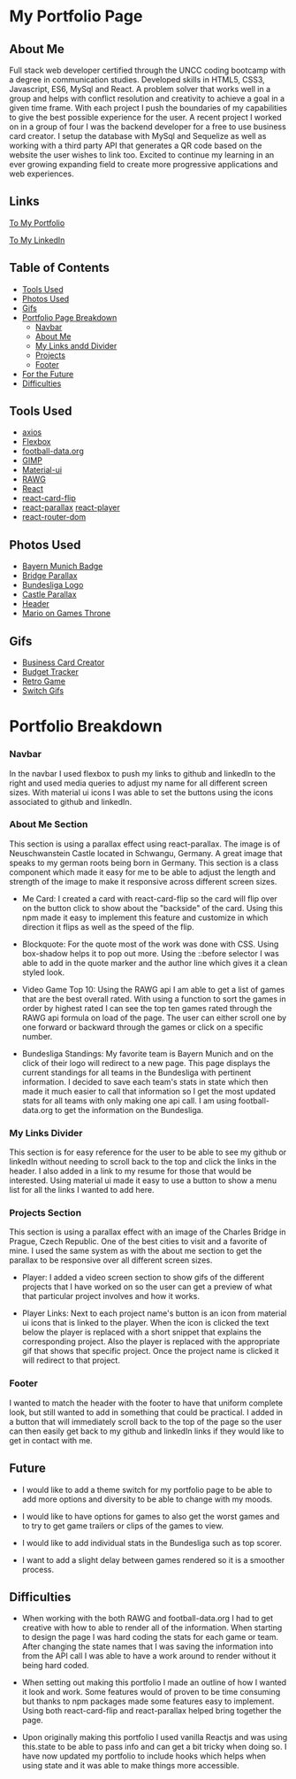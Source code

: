 # My Portfolio Page

## About Me

Full stack web developer certified through the UNCC coding bootcamp with a degree in communication studies. Developed skills in HTML5, CSS3, Javascript, ES6, MySql and React. A problem solver that works well in a group and helps with conflict resolution and creativity to achieve a goal in a given time frame. With each project I push the boundaries of my capabilities to give the best possible experience for the user. A recent project I worked on in a group of four I was the backend developer for a free to use business card creator. I setup the database with MySql and Sequelize as well as working with a third party API that generates a QR code based on the website the user wishes to link too. Excited to continue my learning in an ever growing expanding field to create more progressive applications and web experiences.

## Links

[To My Portfolio](https://mrtrpak.github.io/my-page/)

[To My LinkedIn](https://www.linkedin.com/in/michael-trpak/)

## Table of Contents

- [Tools Used](#Tools-Used)
- [Photos Used](#Photos-Used)
- [Gifs](#Gifs)
- [Portfolio Page Breakdown](#Portfolio-Breakdown)
  * [Navbar](#Navbar)
  * [About Me](#About-Me-Section)
  * [My Links andd Divider](#My-Links-Divider)
  * [Projects](#Projects-Section)
  * [Footer](#Footer)
- [For the Future](#Future)
- [Difficulties](#Difficulties)

## Tools Used

- [axios](https://www.npmjs.com/package/axios)
- [Flexbox](https://yoksel.github.io/flex-cheatsheet/#align-items)
- [football-data.org](https://www.football-data.org/documentation/api)
- [GIMP](https://www.gimp.org/)
- [Material-ui](https://material-ui.com/)
- [RAWG](https://rawg.io/apidocs)
- [React](https://reactjs.org/)
- [react-card-flip](https://www.npmjs.com/package/react-card-flip)
- [react-parallax](https://www.npmjs.com/package/react-parallax)
[react-player](https://www.npmjs.com/package/react-player)
- [react-router-dom](https://www.npmjs.com/package/react-router-dom)

## Photos Used

- [Bayern Munich Badge](https://img.fcbayern.com/image/upload/f_auto,q_auto/t_productstage/eCommerce/produkte/20550/aufnaeher-logo.png)
- [Bridge Parallax](https://unsplash.com/photos/q0AtbGIOb5k)
- [Bundesliga Logo](https://lh3.googleusercontent.com/proxy/ink1CpRH4fLbp5jaM7JM-5lNNupXg2VtA7Mu50dJAFMr_MOPFBvtgDGbEe5UKjaUa31fYp4QhBLed3BBothYA9C2N2Myh6vkO4BXtJ7IJVdvK8U9VlB8d9EOBdn_H6qIlmqP_168VOTBiEo)
- [Castle Parallax](https://unsplash.com/photos/IZunjrb3soo)
- [Header](https://unsplash.com/photos/5fIoyoKlz7A)
- [Mario on Games Throne](https://i.kym-cdn.com/photos/images/original/000/423/515/f35.jpg)

## Gifs

- [Business Card Creator](./src/gifs/businessCard.gif)
- [Budget Tracker](./src/gifs/budgetTracker.gif)
- [Retro Game](./src/gifs/game.gif)
- [Switch Gifs](./src/gifs/switchGifs.gif)

# Portfolio Breakdown

### Navbar

In the navbar I used flexbox to push my links to github and linkedIn to the right and used media queries to adjust my name for all different screen sizes. With material ui icons I was able to set the buttons using the icons associated to github and linkedIn.

### About Me Section

This section is using a parallax effect using react-parallax. The image is of Neuschwanstein Castle located in Schwangu, Germany. A great image that speaks to my german roots being born in Germany. This section is a class component which made it easy for me to be able to adjust the length and strength of the image to make it responsive across different screen sizes.

  - Me Card: I created a card with react-card-flip so the card will flip over on the button click to show about the "backside" of the card. Using this npm made it easy to implement this feature and customize in which direction it flips as well as the speed of the flip.

  - Blockquote: For the quote most of the work was done with CSS. Using box-shadow helps it to pop out more. Using the ::before selector I was able to add in the quote marker and the author line which gives it a clean styled look. 

  - Video Game Top 10: Using the RAWG api I am able to get a list of games that are the best overall rated. With using a function to sort the games in order by highest rated I can see the top ten games rated through the RAWG api formula on load of the page. The user can either scroll one by one forward or backward through the games or click on a specific number. 

  - Bundesliga Standings: My favorite team is Bayern Munich and on the click of their logo will redirect to a new page. This page displays the current standings for all teams in the Bundesliga with pertinent information. I decided to save each team's stats in state which then made it much easier to call that information so I get the most updated stats for all teams with only making one api call. I am using football-data.org to get the information on the Bundesliga.

### My Links Divider

This section is for easy reference for the user to be able to see my github or linkedIn without needing to scroll back to the top and click the links in the header. I also added in a link to my resume for those that would be interested. Using material ui made it easy to use a button to show a menu list for all the links I wanted to add here.

### Projects Section

This section is using a parallax effect with an image of the Charles Bridge in Prague, Czech Republic. One of the best cities to visit and a favorite of mine. I used the same system as with the about me section to get the parallax to be responsive over all different screen sizes.

  - Player: I added a video screen section to show gifs of the different projects that I have worked on so the user can get a preview of what that particular project involves and how it works.

  - Player Links: Next to each project name's button is an icon from material ui icons that is linked to the player. When the icon is clicked the text below the player is replaced with a short snippet that explains the corresponding project. Also the player is replaced with the appropriate gif that shows that specific project. Once the project name is clicked it will redirect to that project.

### Footer

I wanted to match the header with the footer to have that uniform complete look, but still wanted to add in something that could be practical. I added in a button that will immediately scroll back to the top of the page so the user can then easily get back to my github and linkedIn links if they would like to get in contact with me.

## Future 

- I would like to add a theme switch for my portfolio page to be able to add more options and diversity to be able to change with my moods.

- I would like to have options for games to also get the worst games and to try to get game trailers or clips of the games to view.

- I would like to add individual stats in the Bundesliga such as top scorer.

- I want to add a slight delay between games rendered so it is a smoother process. 

## Difficulties

- When working with the both RAWG and football-data.org I had to get creative with how to able to render all of the information. When starting to design the page I was hard coding the stats for each game or team. After changing the state names that I was saving the information into from the API call I was able to have a work around to render without it being hard coded. 

- When setting out making this portfolio I made an outline of how I wanted it look and work. Some features would of proven to be time consuming but thanks to npm packages made some features easy to implement. Using both react-card-flip and react-parallax helped bring together the page.

- Upon originally making this portfolio I used vanilla Reactjs and was using this.state to be able to pass info and can get a bit tricky when doing so. I have now updated my portfolio to include hooks which helps when using state and it was able to make things more accessible.
